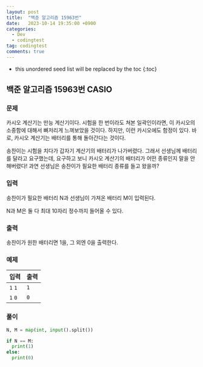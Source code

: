 ```yaml
---
layout: post
title:  "백준 알고리즘 15963번"
date:   2023-10-14 19:35:00 +0900
categories:
  - Dev
  - codingtest
tag: codingtest
comments: true
---
```


* this unordered seed list will be replaced by the toc
{:toc}

## 백준 알고리즘 15963번 CASIO

### 문제

카시오 계산기는 만능 계산기이다. 시험을 한 번이라도 쳐본 일곽인이라면, 이 카시오의 소중함에 대해서 뼈저리게 느껴보았을 것이다. 하지만, 이런 카시오에도 함정이 있다. 바로, 카시오 계산기는 배터리를 통해 돌아간다는 것이다.

송찬이는 시험을 치다가 갑자기 계산기의 배터리가 나가버렸다. 그래서 선생님께 배터리를 달라고 요구했는데, 요구하고 보니 카시오 계산기의 배터리가 어떤 종류인지 말을 안해버렸다! 과연 선생님은 송찬이가 필요한 배터리 종류를 들고 왔을까?

### 입력

송찬이가 필요한 배터리 N과 선생님이 가져온 배터리 M이 입력된다.

N과 M은 둘 다 최대 10자리 정수까지 들어올 수 있다.

### 출력

송찬이가 원한 배터리면 1을, 그 외엔 0을 출력한다.

### 예제

| 입력 | 출력 |
| --- | --- |
| `1` `1` | `1` |
| `1` `0` | `0` |

### 풀이

```py
N, M = map(int, input().split())

if N == M:
  print(1)
else:
  print(0)
```